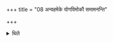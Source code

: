 +++
title = "08 अन्वहमेके योगविमोकौ समामनन्ति"

+++

<details><summary>थिते</summary>

अन्वहमेके योगविमोकौ समामनन्ति ८
</details>
